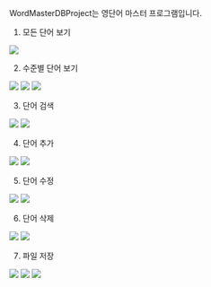 WordMasterDBProject는 영단어 마스터 프로그램입니다.

1. 모든 단어 보기
<img src="screenshots/1.png">

2. 수준별 단어 보기
<img src="screenshots/2-1.png">
<img src="screenshots/2-2.png">
<img src="screenshots/2-3.png">

3. 단어 검색
<img src="screenshots/3-1.png">
<img src="screenshots/3-2.png">

4. 단어 추가
<img src="screenshots/4-1.png">
<img src="screenshots/4-2.png">

5. 단어 수정
<img src="screenshots/5-1.png">
<img src="screenshots/5-2.png">

6. 단어 삭제
<img src="screenshots/6-1.png">
<img src="screenshots/6-2.png">

7. 파일 저장
<img src="screenshots/7-1.png">
<img src="screenshots/7-2.png">
<img src="screenshots/7-3.png">


